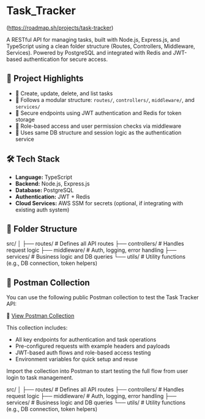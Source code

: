 # Task_Tracker
(https://roadmap.sh/projects/task-tracker)

A RESTful API for managing tasks, built with Node.js, Express.js, and TypeScript using a clean folder structure (Routes, Controllers, Middleware, Services). Powered by PostgreSQL and integrated with Redis and JWT-based authentication for secure access.

## 🧩 Project Highlights

- 📌 Create, update, delete, and list tasks
- 🧠 Follows a modular structure: `routes/`, `controllers/`, `middleware/`, and `services/`
- 🔐 Secure endpoints using JWT authentication and Redis for token storage
- 🧭 Role-based access and user permission checks via middleware
- 🔄 Uses same DB structure and session logic as the authentication service

## 🛠️ Tech Stack

- **Language:** TypeScript  
- **Backend:** Node.js, Express.js  
- **Database:** PostgreSQL  
- **Authentication:** JWT + Redis  
- **Cloud Services:** AWS SSM for secrets (optional, if integrating with existing auth system)

## 📂 Folder Structure
src/
│
├── routes/ # Defines all API routes
├── controllers/ # Handles request logic
├── middleware/ # Auth, logging, error handling
├── services/ # Business logic and DB queries
└── utils/ # Utility functions (e.g., DB connection, token helpers)

## 📮 Postman Collection

You can use the following public Postman collection to test the Task Tracker API:

🔗 [View Postman Collection](https://www.postman.com/satellite-administrator-61745711/my-microservices/collection/uq2e1w5/my-microservices?origin=tab-menu)

This collection includes:
- All key endpoints for authentication and task operations
- Pre-configured requests with example headers and payloads
- JWT-based auth flows and role-based access testing
- Environment variables for quick setup and reuse

Import the collection into Postman to start testing the full flow from user login to task management.


src/
│
├── routes/ # Defines all API routes
├── controllers/ # Handles request logic
├── middleware/ # Auth, logging, error handling
├── services/ # Business logic and DB queries
└── utils/ # Utility functions (e.g., DB connection, token helpers)
